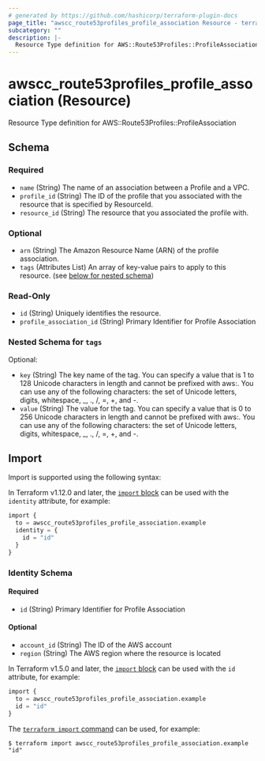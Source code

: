 ```yaml
---
# generated by https://github.com/hashicorp/terraform-plugin-docs
page_title: "awscc_route53profiles_profile_association Resource - terraform-provider-awscc"
subcategory: ""
description: |-
  Resource Type definition for AWS::Route53Profiles::ProfileAssociation
---
```


# awscc_route53profiles_profile_association (Resource)

Resource Type definition for AWS::Route53Profiles::ProfileAssociation



<!-- schema generated by tfplugindocs -->
## Schema

### Required

- `name` (String) The name of an association between a  Profile and a VPC.
- `profile_id` (String) The ID of the  profile that you associated with the resource that is specified by ResourceId.
- `resource_id` (String) The resource that you associated the  profile with.

### Optional

- `arn` (String) The Amazon Resource Name (ARN) of the profile association.
- `tags` (Attributes List) An array of key-value pairs to apply to this resource. (see [below for nested schema](#nestedatt--tags))

### Read-Only

- `id` (String) Uniquely identifies the resource.
- `profile_association_id` (String) Primary Identifier for  Profile Association

<a id="nestedatt--tags"></a>
### Nested Schema for `tags`

Optional:

- `key` (String) The key name of the tag. You can specify a value that is 1 to 128 Unicode characters in length and cannot be prefixed with aws:. You can use any of the following characters: the set of Unicode letters, digits, whitespace, _, ., /, =, +, and -.
- `value` (String) The value for the tag. You can specify a value that is 0 to 256 Unicode characters in length and cannot be prefixed with aws:. You can use any of the following characters: the set of Unicode letters, digits, whitespace, _, ., /, =, +, and -.

## Import

Import is supported using the following syntax:

In Terraform v1.12.0 and later, the [`import` block](https://developer.hashicorp.com/terraform/language/import) can be used with the `identity` attribute, for example:

```terraform
import {
  to = awscc_route53profiles_profile_association.example
  identity = {
    id = "id"
  }
}
```

<!-- schema generated by tfplugindocs -->
### Identity Schema

#### Required

- `id` (String) Primary Identifier for  Profile Association

#### Optional

- `account_id` (String) The ID of the AWS account
- `region` (String) The AWS region where the resource is located

In Terraform v1.5.0 and later, the [`import` block](https://developer.hashicorp.com/terraform/language/import) can be used with the `id` attribute, for example:

```terraform
import {
  to = awscc_route53profiles_profile_association.example
  id = "id"
}
```

The [`terraform import` command](https://developer.hashicorp.com/terraform/cli/commands/import) can be used, for example:

```shell
$ terraform import awscc_route53profiles_profile_association.example "id"
```
